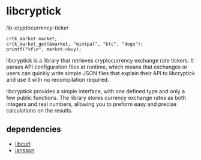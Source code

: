 # libcryptick

*lib-cryptocurrency-ticker*

	crtk_market market;
	crtk_market_get(&market, "mintpal", "btc", "doge");
	printf("%f\n", market->buy);

libcryptick is a library that retrieves cryptocurrency exchange rate tickers. It parses API configuration files at runtime, which means that exchanges or users can quickly write simple JSON files that explain their API to libcryptick and use it with no recompilation required.

libcryptick provides a simple interface, with one defined type and only a few public functions. The library stores currency exchange rates as both integers and real numbers, allowing you to preform easy and precise calculations on the results.

## dependencies

* [libcurl](http://curl.haxx.se/libcurl/)
* [jansson](http://www.digip.org/jansson/)
